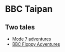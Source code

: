 # BBC Taipan

## Two tales

 - [Mode 7 adventures](mode_7_adventures/https://github.com/greenonline/BBCTaipan/blob/main/xtras/mode_7_adventures/BBCBASIC_BlockGraphicsDemo.md)
 - [BBC Floppy Adventures](floppy_disk_adventures/BBCUsingFloppies.md)
